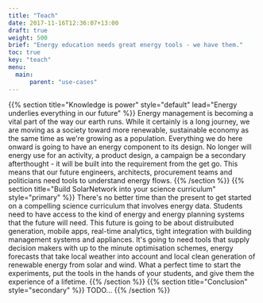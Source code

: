 ```yaml
---
title: "Teach"
date: 2017-11-16T12:36:07+13:00
draft: true
weight: 500
brief: "Energy education needs great energy tools - we have them."
toc: true
key: "teach"
menu:
  main:
      parent: "use-cases"
---
```

{{% section  title="Knowledge is power" style="default" lead="Energy underlies everything in our future" %}}
Energy management is becoming a vital part of the way our earth runs. While it certainly is a long journey, we are moving as a society toward more renewable, sustainable economy as the same time as we're growing as a population. Everything we do here onward is going to have an energy component to its design. No longer will energy use for an activity, a product design, a campaign be a secondary afterthought - it will be built into the requirement from the get go. This means that our future engineers, architects, procurement teams and politicians need tools to understand energy flows.
{{% /section %}}
{{% section  title="Build SolarNetwork into your science curriculum" style="primary" %}}
There's no better time than the present to get started on a compelling science curriculum that involves energy data. Students need to have access to the kind of energy and energy planning systems that the future will need. This future is going to be about distruibuted generation, mobile apps, real-time analytics, tight integration with building management systems and appliances. It's going to need tools that supply decision makers with up to the minute optimisation schemes, energy forecasts that take local weather into account and local clean generation of renewable energy from solar and wind.  What a perfect time to start the experiments, put the tools in the hands of your students, and give them the experience of a lifetime.
{{% /section %}}
{{% section  title="Conclusion" style="secondary" %}}
TODO...
{{% /section %}}
